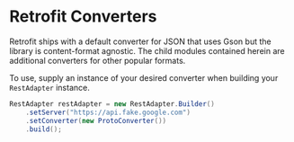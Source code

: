 Retrofit Converters
===================

Retrofit ships with a default converter for JSON that uses Gson but the library is content-format
agnostic. The child modules contained herein are additional converters for other popular formats.

To use, supply an instance of your desired converter when building your `RestAdapter` instance.

```java
RestAdapter restAdapter = new RestAdapter.Builder()
    .setServer("https://api.fake.google.com")
    .setConverter(new ProtoConverter())
    .build();
```

